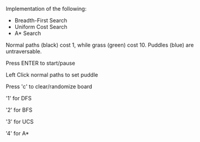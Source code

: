 Implementation of the following:

- Breadth-First Search
- Uniform Cost Search
- A\* Search

Normal paths (black) cost 1, while grass (green) cost 10. Puddles (blue) are untraversable.

Press ENTER to start/pause

Left Click normal paths to set puddle

Press 'c' to clear/randomize board

'1' for DFS

'2' for BFS

'3' for UCS

'4' for A*